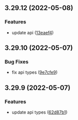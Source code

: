 ## 3.29.12 (2022-05-08)

### Features

* update api ([13eaef4](https://github.com/purocean/yank-note-extension/commit/13eaef46ad9ef64dd818b0bf508938f166238c3d))


## 3.29.10 (2022-05-07)


### Bug Fixes

* fix api types ([9e7cfe9](https://github.com/purocean/yank-note-extension/commit/9e7cfe95f654ce2133d7ff9b9f2f1deccb1a0639))


## 3.29.9 (2022-05-07)


### Features

* update api types ([62d87b1](https://github.com/purocean/yank-note-extension/commit/62d87b15139151b4b8df66c048e5fc441d5cf4c7))
